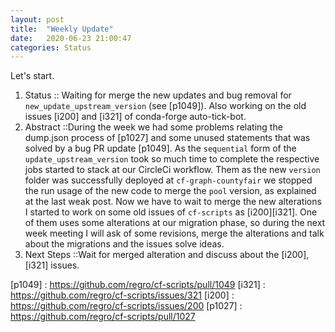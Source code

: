 ```yaml
---
layout: post
title:  "Weekly Update"
date:   2020-06-23 21:00:47
categories: Status
---
```


 Let's start.
 
 1. Status :: Waiting for merge the new updates and bug removal for `new_update_upstream_version` (see [p1049]). Also working on the old issues [i200] and [i321] of conda-forge auto-tick-bot.
 2. Abstract ::During the week we had some problems relating the dump.json process of [p1027] and some unused statements that was solved by a bug PR update [p1049]. As the `sequential` form of the `update_upstream_version` took so much time to complete the respective jobs started to stack at our CircleCi workflow. Them as the new `version` folder was successfully deployed at `cf-graph-countyfair` we stopped the run usage of the new code to merge the `pool` version, as explained at the last weak post. Now we have to wait to merge the new alterations I started to work on some old issues of `cf-scripts` as [i200][i321]. One of them uses some alterations at our migration phase, so during the next week meeting I will ask of some revisions, merge the alterations and talk about the migrations and the issues solve ideas.
 3. Next Steps ::Wait for merged alteration and discuss about the [i200], [i321] issues.

[p1049] : https://github.com/regro/cf-scripts/pull/1049
[i321] : https://github.com/regro/cf-scripts/issues/321
[i200] : https://github.com/regro/cf-scripts/issues/200
[p1027] : https://github.com/regro/cf-scripts/pull/1027
